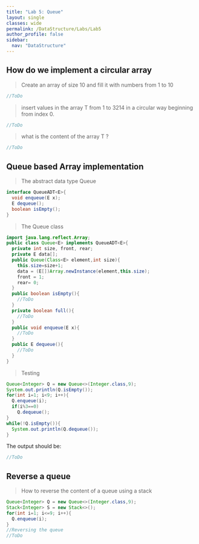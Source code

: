 ```yaml
---
title: "Lab 5: Queue"
layout: single
classes: wide
permalink: /DataStructure/Labs/Lab5
author_profile: false
sidebar:
  nav: "DataStructure"
---
```

## How do we implement a circular array
>Create an array of size 10 and fill it with numbers from 1 to 10
```java
//ToDo
```
> insert values in the array T from 1 to 3214 in a circular way beginning from index 0.
```java
//ToDo
```
> what is the content of the array T ?
```java
//ToDo
```

## Queue based Array implementation
>The abstract data type Queue


```java
interface QueueADT<E>{
  void enqueue(E x);
  E dequeue();
  boolean isEmpty();
}
```

>The Queue class
```java
import java.lang.reflect.Array;
public class Queue<E> implements QueueADT<E>{
  private int size, front, rear;
  private E data[];
  public Queue(Class<E> element,int size){
    this.size=size+1;
    data = (E[])Array.newInstance(element,this.size);
    front = 1;
    rear= 0;
  }
  public boolean isEmpty(){
    //ToDo
  }
  private boolean full(){
    //ToDo
  }
  public void enqueue(E x){
    //ToDo
  }
  public E dequeue(){
    //ToDo
  }
}
```

>Testing 

```java 
Queue<Integer> Q = new Queue<>(Integer.class,9);
System.out.println(Q.isEmpty());
for(int i=1; i<9; i++){
  Q.enqueue(i);
  if(i%3==0)
    Q.dequeue();
}
while(!Q.isEmpty()){
  System.out.println(Q.dequeue());
}
``` 

The output should be: 

``` java
//ToDo
```

## Reverse a queue

>How to reverse the content of a queue using a stack


```java 
Queue<Integer> Q = new Queue<>(Integer.class,9);
Stack<Integer> S = new Stack<>();
for(int i=1; i<=9; i++){
  Q.enqueue(i);
}
//Reversing the queue
//ToDo
```
